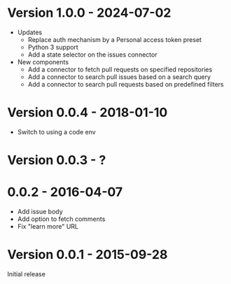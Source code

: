 # Version 1.0.0 - 2024-07-02
* Updates
    * Replace auth mechanism by a Personal access token preset
    * Python 3 support
    * Add a state selector on the issues connector
* New components
    * Add a connector to fetch pull requests on specified repositories
    * Add a connector to search pull issues based on a search query
    * Add a connector to search pull requests based on predefined filters

# Version 0.0.4 - 2018-01-10

* Switch to using a code env

# Version 0.0.3 - ?

# 0.0.2 - 2016-04-07

* Add issue body
* Add option to fetch comments
* Fix "learn more" URL

# Version 0.0.1 - 2015-09-28

Initial release
